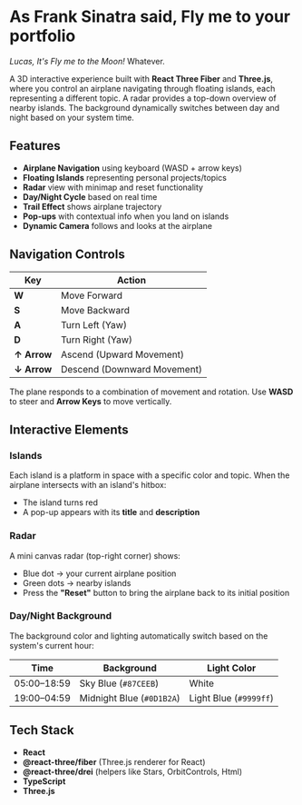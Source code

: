 # As Frank Sinatra said, Fly me to your portfolio
<i>Lucas, It's Fly me to the Moon!</i> Whatever.

A 3D interactive experience built with **React Three Fiber** and **Three.js**, where you control an airplane navigating through floating islands, each representing a different topic. A radar provides a top-down overview of nearby islands. The background dynamically switches between day and night based on your system time.


## Features

- **Airplane Navigation** using keyboard (WASD + arrow keys)
- **Floating Islands** representing personal projects/topics
- **Radar** view with minimap and reset functionality
- **Day/Night Cycle** based on real time
- **Trail Effect** shows airplane trajectory
- **Pop-ups** with contextual info when you land on islands
- **Dynamic Camera** follows and looks at the airplane

## Navigation Controls

| Key       | Action                     |
|-----------|----------------------------|
| **W**     | Move Forward               |
| **S**     | Move Backward              |
| **A**     | Turn Left (Yaw)            |
| **D**     | Turn Right (Yaw)           |
| **↑ Arrow** | Ascend (Upward Movement)  |
| **↓ Arrow** | Descend (Downward Movement) |

The plane responds to a combination of movement and rotation. Use **WASD** to steer and **Arrow Keys** to move vertically.

## Interactive Elements

### Islands

Each island is a platform in space with a specific color and topic. When the airplane intersects with an island's hitbox:
- The island turns red
- A pop-up appears with its **title** and **description**

### Radar

A mini canvas radar (top-right corner) shows:
- Blue dot → your current airplane position
- Green dots → nearby islands
- Press the **"Reset"** button to bring the airplane back to its initial position

### Day/Night Background

The background color and lighting automatically switch based on the system's current hour:

| Time       | Background    | Light Color |
|------------|---------------|-------------|
| 05:00–18:59 | Sky Blue (`#87CEEB`) | White        |
| 19:00–04:59 | Midnight Blue (`#0D1B2A`) | Light Blue (`#9999ff`) |

## Tech Stack

- **React**
- **@react-three/fiber** (Three.js renderer for React)
- **@react-three/drei** (helpers like Stars, OrbitControls, Html)
- **TypeScript**
- **Three.js**